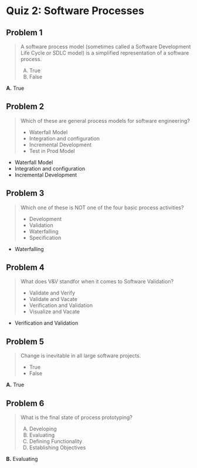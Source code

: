 <style type="text/css">ol { list-style-type: upper-alpha; }</style>

# Quiz 2: Software Processes

## Problem 1

> A software process model (sometimes called a Software Development Life Cycle
  or SDLC model) is a simplified representation of a software process.
>
> 1. True
> 2. False

**A.** True

## Problem 2

> Which of these are general process models for software engineering?
>
> - Waterfall Model
> - Integration and configuration
> - Incremental Development
> - Test in Prod Model

- Waterfall Model
- Integration and configuration
- Incremental Development

## Problem 3

> Which one of these is NOT one of the four basic process activities?
>
> - Development
> - Validation
> - Waterfalling
> - Specification

- Waterfalling

## Problem 4

> What does V&V standfor when it comes to Software Validation?
>
> - Validate and Verify
> - Validate and Vacate
> - Verification and Validation
> - Visualize and Vacate

- Verification and Validation

## Problem 5

> Change is inevitable in all large software projects.
>
> - True
> - False

**A.** True

## Problem 6

> What is the final state of process prototyping?
>
> 1. Developing
> 2. Evaluating
> 3. Defining Functionality
> 4. Establishing Objectives

**B.** Evaluating
